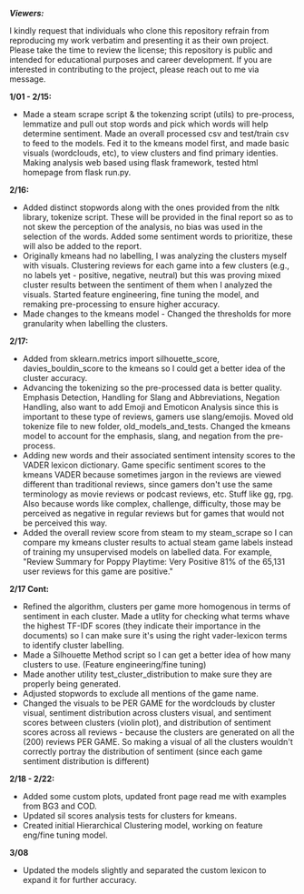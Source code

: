***Viewers:***

I kindly request that individuals who clone this repository refrain from reproducing my work verbatim and presenting it as their own project. Please take the time to review the license; this repository is public and intended for educational purposes and career development. If you are interested in contributing to the project, please reach out to me via message.

**1/01 - 2/15:**
- Made a steam scrape script & the tokenzing script (utils) to pre-process, lemmatize and pull out stop words and pick which words will help determine sentiment. Made an overall processed csv and test/train csv to feed to the models. Fed it to the kmeans model first, and made basic visuals (wordclouds, etc), to view clusters and find primary identies. Making analysis web based using flask framework, tested html homepage from flask run.py. 


**2/16:**
- Added distinct stopwords along with the ones provided from the nltk library, tokenize script. These will be provided in the final report so as to not skew the perception of the analysis, no bias was used in the selection of the words. Added some sentiment words to prioritize, these will also be added to the report.
- Originally kmeans had no labelling, I was analyzing the clusters myself with visuals. Clustering reviews for each game into a few clusters (e.g., no labels yet - positive, negative, neutral) but this was proving mixed cluster results between the sentiment of them when I analyzed the visuals. Started feature engineering, fine tuning the model, and remaking pre-processing to ensure higher accuracy. 
- Made changes to the kmeans model - Changed the thresholds for more granularity when labelling the clusters.


**2/17:**
- Added from sklearn.metrics import silhouette_score, davies_bouldin_score to the kmeans so I could get a better idea of the cluster accuracy.
- Advancing the tokenizing so the pre-processed data is better quality.  Emphasis Detection,  Handling for Slang and Abbreviations, Negation Handling, also want to add Emoji and Emoticon Analysis since this is important to these type of reviews, gamers use slang/emojis. Moved old tokenize file to new folder, old_models_and_tests. Changed the kmeans model to account for the emphasis, slang, and negation from the pre-process.
- Adding new words and their associated sentiment intensity scores to the VADER lexicon dictionary. Game specific sentiment scores to the kmeans VADER because sometimes jargon in the reviews are viewed different than traditional reviews, since gamers don't use the same terminology as movie reviews or podcast reviews, etc. Stuff like gg, rpg. Also because words like complex, challenge, difficulty, those may be perceived as negative in regular reviews but for games that would not be perceived this way. 
- Added the overall review score from steam to my steam_scrape so I can compare my kmeans cluster results to actual steam game labels instead of training my unsupervised models on labelled data. For example, "Review Summary for Poppy Playtime: Very Positive 81% of the 65,131 user reviews for this game are positive."

**2/17 Cont:**
- Refined the algorithm, clusters per game more homogenous in terms of sentiment in each cluster. Made a utlity for checking what terms whave the highest TF-IDF scores (they indicate their importance in the documents) so I can make sure it's using the right vader-lexicon terms to identify cluster labelling.
- Made a Silhouette Method script so I can get a better idea of how many clusters to use. (Feature engineering/fine tuning)
- Made another utility test_cluster_distribution to make sure they are properly being generated.
- Adjusted stopwords to exclude all mentions of the game name.
- Changed the visuals to be PER GAME for the wordclouds by cluster visual, sentiment distribution across clusters visual, and sentiment scores between clusters (violin plot), and distribution of sentiment scores across all reviews - because the clusters are generated on all the (200) reviews PER GAME. So making a visual of all the clusters wouldn't correctly portray the distribution of sentiment (since each game sentiment distribution is different)

**2/18 - 2/22:**
- Added some custom plots, updated front page read me with examples from BG3 and COD.
- Updated sil scores analysis tests for clusters for kmeans.
- Created initial Hierarchical Clustering model, working on feature eng/fine tuning model.

**3/08**
- Updated the models slightly and separated the custom lexicon to expand it for further accuracy.
